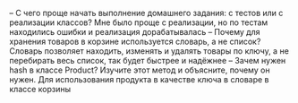 – С чего проще начать выполнение домашнего задания: с тестов или с реализации классов?
Мне было проще с реализации, но по тестам находились ошибки и реализация дорабатывалась
– Почему для хранения товаров в корзине используется словарь, а не список?
Словарь позволяет находить, изменять и удалять товары по ключу, а не перебирать весь список, так будет быстрее и надёжнее
– Зачем нужен hash в классе Product? Изучите этот метод и объясните, почему он нужен.
Для использования продукта в качестве ключа в словаре в классе корзины